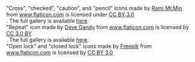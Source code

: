 <div>"Cross", "checked", "caution", and "pencil" icons made by <a href="http://RamiMcM.in" title="Rami McMin">Rami McMin</a> from <a href="http://www.flaticon.com" title="Flaticon">www.flaticon.com</a> is licensed under <a href="http://creativecommons.org/licenses/by/3.0/" title="Creative Commons BY 3.0">CC BY 3.0</a></div>.  The full gallery is available <a href="http://www.flaticon.com/packs/justicons/">here</a>.

<div>"Repeat" icon made by <a href="http://www.flaticon.com/authors/dave-gandy" title="Dave Gandy">Dave Gandy</a> from <a href="http://www.flaticon.com" title="Flaticon">www.flaticon.com</a> is licensed by <a href="http://creativecommons.org/licenses/by/3.0/" title="Creative Commons BY 3.0" target="_blank">CC 3.0 BY</a></div>.  The full gallery is available <a href="http://www.flaticon.com/packs/font-awesome/">here</a>.

<div>"Open lock" and "closed lock" icons made by <a href="http://www.freepik.com" title="Freepik">Freepik</a> from <a href="http://www.flaticon.com" title="Flaticon">www.flaticon.com</a> is licensed by <a href="http://creativecommons.org/licenses/by/3.0/" title="Creative Commons BY 3.0">CC BY 3.0</a></div>
